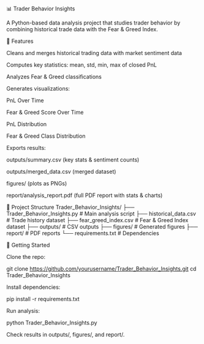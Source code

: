 📊 Trader Behavior Insights

A Python-based data analysis project that studies trader behavior by combining historical trade data with the Fear & Greed Index.

🔧 Features

Cleans and merges historical trading data with market sentiment data

Computes key statistics: mean, std, min, max of closed PnL

Analyzes Fear & Greed classifications

Generates visualizations:

PnL Over Time

Fear & Greed Score Over Time

PnL Distribution

Fear & Greed Class Distribution

Exports results:

outputs/summary.csv (key stats & sentiment counts)

outputs/merged_data.csv (merged dataset)

figures/ (plots as PNGs)

report/analysis_report.pdf (full PDF report with stats & charts)

📂 Project Structure
Trader_Behavior_Insights/
├── Trader_Behavior_Insights.py   # Main analysis script
├── historical_data.csv           # Trade history dataset
├── fear_greed_index.csv          # Fear & Greed Index dataset
├── outputs/                      # CSV outputs
├── figures/                      # Generated figures
├── report/                       # PDF reports
└── requirements.txt              # Dependencies

🚀 Getting Started

Clone the repo:

git clone https://github.com/yourusername/Trader_Behavior_Insights.git
cd Trader_Behavior_Insights


Install dependencies:

pip install -r requirements.txt


Run analysis:

python Trader_Behavior_Insights.py


Check results in outputs/, figures/, and report/.
